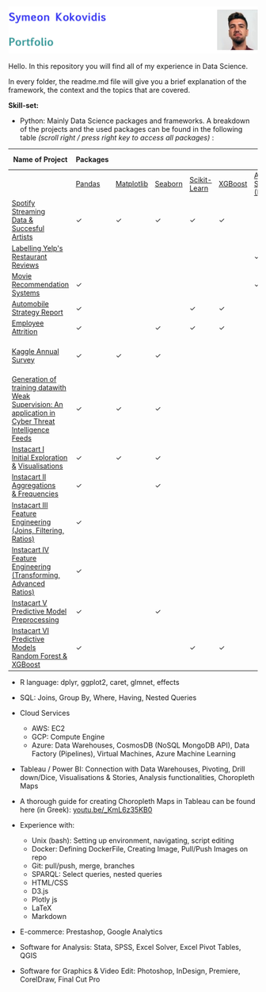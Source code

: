 ![ID banner](id_banner.jpg)

Hello. In this repository you will find all of my experience in Data Science.

In every folder, the readme.md file will give you a brief explanation of the framework, the context and the topics that are covered.

**Skill-set:**  

* Python: Mainly Data Science packages and frameworks. A breakdown of the projects and the used packages can be found in the following table *(scroll right / press right key to access all packages)* :

<table><thead><tr><th>Name of Project</th><th>Packages</th><th></th><th></th><th></th><th></th><th></th><th></th><th></th><th>Other Packages:</th></tr></thead><tbody><tr><td></td><td><a href="https://pandas.pydata.org/">Pandas</a></td><td><a href="https://matplotlib.org/">Matplotlib</a></td><td><a href="https://seaborn.pydata.org/">Seaborn</a></td><td><a href="https://scikit-learn.org/stable/">Scikit-Learn</a></td><td><a href="https://xgboost.readthedocs.io/en/latest/python/python_intro.html">XGBoost</a></td><td><a href="https://spark.apache.org/">Apache Spark (PySpark)</a><br></td><td><a href="https://www.snorkel.org/">Snorkel</a></td><td><a href="https://pytorch.org/" target="_blank" rel="noopener noreferrer">PyTorch</a></td><td></td></tr><tr><td><a href="https://github.com/kokovidis/portfolio/tree/master/Higher%20Education%20Studies/MSc%20Business%20Analytics/Predictive%20Analytics">Spotify</a><br><a href="https://github.com/kokovidis/portfolio/tree/master/Higher%20Education%20Studies/MSc%20Business%20Analytics/Predictive%20Analytics">Streaming</a><br><a href="https://github.com/kokovidis/portfolio/tree/master/Higher%20Education%20Studies/MSc%20Business%20Analytics/Predictive%20Analytics">Data &amp;</a><br><a href="https://github.com/kokovidis/portfolio/tree/master/Higher%20Education%20Studies/MSc%20Business%20Analytics/Predictive%20Analytics">Succesful</a><br><a href="https://github.com/kokovidis/portfolio/tree/master/Higher%20Education%20Studies/MSc%20Business%20Analytics/Predictive%20Analytics">Artists</a></td><td>       ✓</td><td>      ✓</td><td>      ✓</td><td>      ✓</td><td>      ✓</td><td></td><td></td><td></td><td></td></tr><tr><td><a href="https://github.com/kokovidis/portfolio/tree/master/Higher%20Education%20Studies/MSc%20Business%20Analytics/Data%20Engineering/Group%20Project%20(Weak%20Labelling%2C%20CosmosDB%2C%20PySpark)">Labelling Yelp's</a><br><a href="https://github.com/kokovidis/portfolio/tree/master/Higher%20Education%20Studies/MSc%20Business%20Analytics/Data%20Engineering/Group%20Project%20(Weak%20Labelling%2C%20CosmosDB%2C%20PySpark)">Restaurant Reviews</a><br></td><td></td><td></td><td></td><td></td><td></td><td>        ✓</td><td>        ✓</td><td></td><td></td></tr><tr><td><a href="https://github.com/kokovidis/portfolio/tree/master/Higher%20Education%20Studies/MSc%20Business%20Analytics/Data%20Engineering/Individual%20Project%20(Recommendation%20Systems%2C%20APIs%2C%20Pyspark%2C%20Docker%2C%20Cloud%20Services)">Movie Recommendation Systems</a><br></td><td>           ✓</td><td></td><td></td><td></td><td></td><td>            ✓</td><td></td><td></td><td><a href="https://flask.palletsprojects.com/en/1.1.x/#user-s-guide">Flask (API)</a>, <a href="https://mlflow.org/">MLflow</a>, <a href="https://docs.python.org/3/library/json.html">json</a></td></tr><tr><td><a href="https://github.com/kokovidis/portfolio/tree/master/Higher%20Education%20Studies/MSc%20Business%20Analytics/Business%20Strategy%20and%20Analytics/Group%20Project%20(Automobile%20Strategy%20Report%20with%20Web-Scrapped%20Data%3B%20Data%20Cleansing%2C%20EDA%2C%20Regression%20Model)">Automobile Strategy Report</a><br></td><td>        ✓</td><td></td><td></td><td>        ✓</td><td>        ✓</td><td></td><td></td><td></td><td></td></tr><tr><td><a href="https://github.com/kokovidis/portfolio/tree/master/Higher%20Education%20Studies/MSc%20Business%20Analytics/Programming%20for%20Business%20Analytics/Group%20Project%20(Employee%20Attrition%3B%20XGBoost)">Employee Attrition</a><br></td><td>      ✓</td><td></td><td>      ✓</td><td>      ✓</td><td>      ✓</td><td></td><td></td><td></td><td></td></tr><tr><td><a href="https://github.com/kokovidis/portfolio/tree/master/Higher%20Education%20Studies/MSc%20Business%20Analytics/Data%20Visualisation/Team%20Project">Kaggle Annual Survey</a></td><td>        ✓</td><td>        ✓</td><td>        ✓</td><td></td><td></td><td></td><td></td><td></td><td><a href="https://plotly.com/python/plotly-express/">Plotly Express</a>,<br><a href="https://plotly.com/python/graph-objects/">Plotly Graph Objects</a></td></tr><tr><td><a href="https://github.com/kokovidis/portfolio/tree/master/Higher%20Education%20Studies/MSc%20Business%20Analytics/Business%20Analytics%20Consulting%20Project%20-%20Dissertation" target="_blank" rel="noopener noreferrer">Generation of training datawith Weak Supervision: An application in Cyber Threat Intelligence Feeds</a><br></td><td>✓</td><td>✓</td><td>✓</td><td></td><td></td><td></td><td>✓</td><td>✓</td><td><a href="https://huggingface.co/transformers/" target="_blank" rel="noopener noreferrer">Transformers</a> (BERT, RoBERTa NLP models)</td></tr><tr><td><a href="https://github.com/kokovidis/portfolio/tree/master/Research%20Projects/Educational%20Material/Instacart%20Case%20Study%20with%20Python/Instacart%20I%20-%20Initial%20Exploration%20%26%20Visualisations">Instacart I</a><br><a href="https://github.com/kokovidis/portfolio/tree/master/Research%20Projects/Educational%20Material/Instacart%20Case%20Study%20with%20Python/Instacart%20I%20-%20Initial%20Exploration%20%26%20Visualisations">Initial Exploration</a><br><a href="https://github.com/kokovidis/portfolio/tree/master/Research%20Projects/Educational%20Material/Instacart%20Case%20Study%20with%20Python/Instacart%20I%20-%20Initial%20Exploration%20%26%20Visualisations">&amp;</a> <a href="https://github.com/kokovidis/portfolio/tree/master/Research%20Projects/Educational%20Material/Instacart%20Case%20Study%20with%20Python/Instacart%20I%20-%20Initial%20Exploration%20%26%20Visualisations">Visualisations</a><br></td><td>            ✓</td><td>            ✓</td><td>            ✓</td><td></td><td></td><td></td><td></td><td></td><td></td></tr><tr><td><a href="https://github.com/kokovidis/portfolio/tree/master/Research%20Projects/Educational%20Material/Instacart%20Case%20Study%20with%20Python/Instacart%20II%20-%20Aggregations%2C%20Frequencies">Instacart II Aggregations</a><br><a href="https://github.com/kokovidis/portfolio/tree/master/Research%20Projects/Educational%20Material/Instacart%20Case%20Study%20with%20Python/Instacart%20II%20-%20Aggregations%2C%20Frequencies">&amp; Frequencies</a><br></td><td>         ✓ </td><td></td><td>          ✓ </td><td></td><td></td><td></td><td></td><td></td><td></td></tr><tr><td><a href="https://github.com/kokovidis/portfolio/tree/master/Research%20Projects/Educational%20Material/Instacart%20Case%20Study%20with%20Python/Instacart%20III%20-%20Feature%20Engineering%20(Joins%2C%20Filtering%2C%20Ratios)">Instacart III</a><br><a href="https://github.com/kokovidis/portfolio/tree/master/Research%20Projects/Educational%20Material/Instacart%20Case%20Study%20with%20Python/Instacart%20III%20-%20Feature%20Engineering%20(Joins%2C%20Filtering%2C%20Ratios)">Feature Engineering</a><br><a href="https://github.com/kokovidis/portfolio/tree/master/Research%20Projects/Educational%20Material/Instacart%20Case%20Study%20with%20Python/Instacart%20III%20-%20Feature%20Engineering%20(Joins%2C%20Filtering%2C%20Ratios)">(Joins, Filtering, Ratios)</a><br></td><td>                ✓</td><td></td><td></td><td></td><td></td><td></td><td></td><td></td><td></td></tr><tr><td><a href="https://github.com/kokovidis/portfolio/tree/master/Research%20Projects/Educational%20Material/Instacart%20Case%20Study%20with%20Python/Instacart%20IV%20-%20Feature%20Engineering%20(Transforming%2C%20Advanced%20Ratios)">Instacart IV</a><br><a href="https://github.com/kokovidis/portfolio/tree/master/Research%20Projects/Educational%20Material/Instacart%20Case%20Study%20with%20Python/Instacart%20IV%20-%20Feature%20Engineering%20(Transforming%2C%20Advanced%20Ratios)"> Feature Engineering</a><br><a href="https://github.com/kokovidis/portfolio/tree/master/Research%20Projects/Educational%20Material/Instacart%20Case%20Study%20with%20Python/Instacart%20IV%20-%20Feature%20Engineering%20(Transforming%2C%20Advanced%20Ratios)">(Transforming, Advanced Ratios)</a><br></td><td>                     ✓</td><td></td><td></td><td></td><td></td><td></td><td></td><td></td><td></td></tr><tr><td><a href="https://github.com/kokovidis/portfolio/tree/master/Research%20Projects/Educational%20Material/Instacart%20Case%20Study%20with%20Python/Instacart%20V%20-%20Predictive%20Model%20Preprocessing">Instacart V</a><br><a href="https://github.com/kokovidis/portfolio/tree/master/Research%20Projects/Educational%20Material/Instacart%20Case%20Study%20with%20Python/Instacart%20V%20-%20Predictive%20Model%20Preprocessing">Predictive Model</a><br><a href="https://github.com/kokovidis/portfolio/tree/master/Research%20Projects/Educational%20Material/Instacart%20Case%20Study%20with%20Python/Instacart%20V%20-%20Predictive%20Model%20Preprocessing">Preprocessing</a></td><td>          ✓</td><td></td><td>          ✓</td><td></td><td></td><td></td><td></td><td></td><td></td></tr><tr><td><a href="https://github.com/kokovidis/portfolio/tree/master/Research%20Projects/Educational%20Material/Instacart%20Case%20Study%20with%20Python/Instacart%20VI%20%20-%20Random%20Forest%20%26%20XGBoost%20Predictive%20Models">Instacart VI</a><br><a href="https://github.com/kokovidis/portfolio/tree/master/Research%20Projects/Educational%20Material/Instacart%20Case%20Study%20with%20Python/Instacart%20VI%20%20-%20Random%20Forest%20%26%20XGBoost%20Predictive%20Models">Predictive Models</a><br><a href="https://github.com/kokovidis/portfolio/tree/master/Research%20Projects/Educational%20Material/Instacart%20Case%20Study%20with%20Python/Instacart%20VI%20%20-%20Random%20Forest%20%26%20XGBoost%20Predictive%20Models">Random Forest &amp; XGBoost</a><br></td><td>                   ✓</td><td></td><td></td><td>                   ✓</td><td>                   ✓</td><td></td><td></td><td></td><td></td></tr></tbody></table>

- R language: dplyr, ggplot2, caret, glmnet, effects

- SQL: Joins, Group By, Where, Having, Nested Queries

- Cloud Services
	* AWS: EC2
	* GCP: Compute Engine
	* Azure: Data Warehouses, CosmosDB (NoSQL MongoDB API), Data Factory (Pipelines), Virtual Machines, Azure Machine Learning

- Tableau / Power BI: Connection with Data Warehouses, Pivoting, Drill down/Dice, Visualisations & Stories, Analysis functionalities, Choropleth Maps
 * A thorough guide for creating Choropleth Maps in Tableau can be found here (in Greek): [youtu.be/_KmL6z35KB0]() 	

- Experience with:
	* Unix (bash): Setting up environment, navigating, script editing
	* Docker: Defining DockerFile, Creating Image, Pull/Push Images on repo
	* Git: pull/push, merge, branches
	* SPARQL: Select queries, nested queries
	* HTML/CSS
	* D3.js
	* Plotly js
	* LaTeX
	* Markdown

- E-commerce: Prestashop, Google Analytics

- Software for Analysis: Stata, SPSS, Excel Solver, Excel Pivot Tables, QGIS

-  Software for Graphics & Video Edit: Photoshop, InDesign, Premiere, CorelDraw, Final Cut Pro
